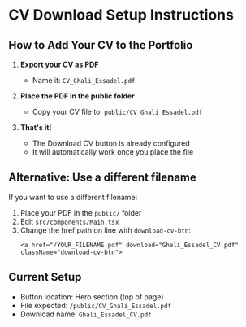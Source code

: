 # CV Download Setup Instructions

## How to Add Your CV to the Portfolio

1. **Export your CV as PDF**
   - Name it: `CV_Ghali_Essadel.pdf`

2. **Place the PDF in the public folder**
   - Copy your CV file to: `public/CV_Ghali_Essadel.pdf`

3. **That's it!**
   - The Download CV button is already configured
   - It will automatically work once you place the file

## Alternative: Use a different filename

If you want to use a different filename:

1. Place your PDF in the `public/` folder
2. Edit `src/components/Main.tsx`
3. Change the href path on line with `download-cv-btn`:
   ```tsx
   <a href="/YOUR_FILENAME.pdf" download="Ghali_Essadel_CV.pdf" className="download-cv-btn">
   ```

## Current Setup
- Button location: Hero section (top of page)
- File expected: `/public/CV_Ghali_Essadel.pdf`
- Download name: `Ghali_Essadel_CV.pdf`
